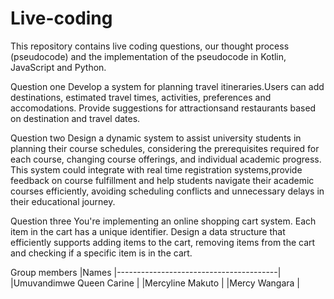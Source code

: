 # Live-coding
This repository contains live coding questions, our thought process (pseudocode) and the implementation of the pseudocode in Kotlin, JavaScript and Python.


Question one 
Develop a system for planning travel itineraries.Users can add destinations, estimated travel times, activities, preferences and accomodations. Provide suggestions for attractionsand restaurants based on destination and travel dates.


Question two 
Design a dynamic system to assist university students in planning their course schedules, considering the prerequisites required for each course, changing course offerings, and individual academic progress. This system could integrate with real time registration systems,provide feedback on course fulfillment and help students navigate their academic courses efficiently, avoiding scheduling conflicts and unnecessary delays in their educational journey.


Question three 
You're implementing  an online shopping cart system. Each item in the cart has a unique identifier. Design a data structure that efficiently supports adding items to the cart, removing items from the cart and checking if a specific item is in the cart.


Group members
|Names
|----------------------------------------|
|Umuvandimwe Queen Carine                |
|Mercyline Makuto                        |
|Mercy Wangara                           |
